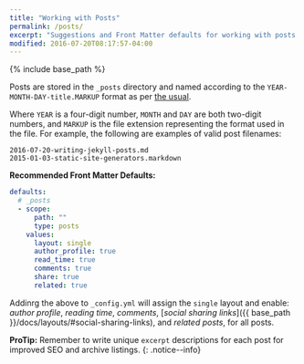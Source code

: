 ```yaml
---
title: "Working with Posts"
permalink: /posts/
excerpt: "Suggestions and Front Matter defaults for working with posts."
modified: 2016-07-20T08:17:57-04:00
---
```


{% include base_path %}

Posts are stored in the `_posts` directory and named according to the `YEAR-MONTH-DAY-title.MARKUP` format as per [the usual](https://jekyllrb.com/docs/posts/).

Where `YEAR` is a four-digit number, `MONTH` and `DAY` are both two-digit numbers, and `MARKUP` is the file extension representing the format used in the file. For example, the following are examples of valid post filenames:

```
2016-07-20-writing-jekyll-posts.md
2015-01-03-static-site-generators.markdown
```

**Recommended Front Matter Defaults:**

```yaml
defaults:
  # _posts
  - scope:
      path: ""
      type: posts
    values:
      layout: single
      author_profile: true
      read_time: true
      comments: true
      share: true
      related: true
```

Addinrg the above to `_config.yml` will assign the `single` layout and enable: *author profile*, *reading time*, *comments*, [*social sharing links*]({{ base_path }}/docs/layouts/#social-sharing-links), and *related posts*, for all posts.

**ProTip:** Remember to write unique `excerpt` descriptions for each post for improved SEO and archive listings.
{: .notice--info}
